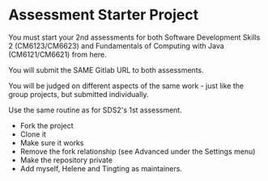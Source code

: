 # Assessment Starter Project

You must start your 2nd assessments for both Software Development Skills 2 (CM6123/CM6623) and Fundamentals of Computing with Java (CM6121/CM6621) from here.

You will submit the SAME Gitlab URL to both assessments.

You will be judged on different aspects of the same work - just like the group projects, but submitted individually.

Use the same routine as for SDS2's 1st assessment.

* Fork the project
* Clone it
* Make sure it works
* Remove the fork relationship (see Advanced under the Settings menu)
* Make the repository private
* Add myself, Helene and Tingting as maintainers.

